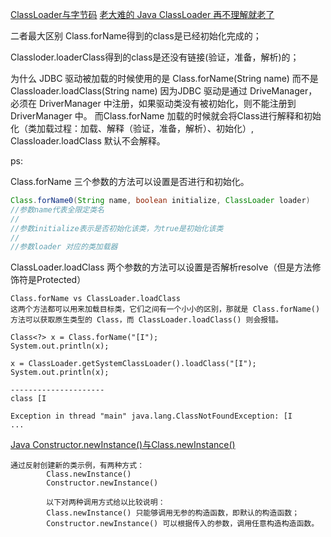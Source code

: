 
[ClassLoader与字节码](https://blog.csdn.net/qq_53287512/article/details/127164219)
[老大难的 Java ClassLoader 再不理解就老了](https://zhuanlan.zhihu.com/p/51374915#:~:text=BootstrapClassLoader%20%E8%B4%9F%E8%B4%A3%E5%8A%A0%E8%BD%BD%20JVM%20%E8%BF%90%E8%A1%8C%E6%97%B6%E6%A0%B8%E5%BF%83%E7%B1%BB%EF%BC%8C%E8%BF%99%E4%BA%9B%E7%B1%BB%E4%BD%8D%E4%BA%8E%20JAVA_HOME%2Flib%2Frt.jar%20%E6%96%87%E4%BB%B6%E4%B8%AD%EF%BC%8C%E6%88%91%E4%BB%AC%E5%B8%B8%E7%94%A8%E5%86%85%E7%BD%AE%E5%BA%93%20java.xxx.%2A,%E9%83%BD%E5%9C%A8%E9%87%8C%E9%9D%A2%EF%BC%8C%E6%AF%94%E5%A6%82%20java.util.%2A%E3%80%81java.io.%2A%E3%80%81java.nio.%2A%E3%80%81java.lang.%2A%20%E7%AD%89%E7%AD%89%E3%80%82%20%E8%BF%99%E4%B8%AA%20ClassLoader%20%E6%AF%94%E8%BE%83%E7%89%B9%E6%AE%8A%EF%BC%8C%E5%AE%83%E6%98%AF%E7%94%B1%20C%20%E4%BB%A3%E7%A0%81%E5%AE%9E%E7%8E%B0%E7%9A%84%EF%BC%8C%E6%88%91%E4%BB%AC%E5%B0%86%E5%AE%83%E7%A7%B0%E4%B9%8B%E4%B8%BA%E3%80%8C%E6%A0%B9%E5%8A%A0%E8%BD%BD%E5%99%A8%E3%80%8D%E3%80%82)

二者最大区别
Class.forName得到的class是已经初始化完成的；

Classloder.loaderClass得到的class是还没有链接(验证，准备，解析)的；

为什么 JDBC 驱动被加载的时候使用的是 Class.forName(String name) 而不是 Classloader.loadClass(String name)
因为JDBC 驱动是通过 DriveManager，必须在 DriverManager 中注册，如果驱动类没有被初始化，则不能注册到 DriverManager 中。
而Class.forName 加载的时候就会将Class进行解释和初始化（类加载过程：加载、解释（验证，准备，解析）、初始化）, Classloader.loadClass 默认不会解释。

ps: 

Class.forName 三个参数的方法可以设置是否进行和初始化。
```java
Class.forName0(String name, boolean initialize, ClassLoader loader)
//参数name代表全限定类名
//
//参数initialize表示是否初始化该类，为true是初始化该类
//
//参数loader 对应的类加载器
```

ClassLoader.loadClass 两个参数的方法可以设置是否解析resolve（但是方法修饰符是Protected）


```
Class.forName vs ClassLoader.loadClass
这两个方法都可以用来加载目标类，它们之间有一个小小的区别，那就是 Class.forName() 方法可以获取原生类型的 Class，而 ClassLoader.loadClass() 则会报错。

Class<?> x = Class.forName("[I");
System.out.println(x);

x = ClassLoader.getSystemClassLoader().loadClass("[I");
System.out.println(x);

---------------------
class [I

Exception in thread "main" java.lang.ClassNotFoundException: [I
...
```

[Java Constructor.newInstance()与Class.newInstance()
](https://blog.csdn.net/word5/article/details/82416928
)
```
通过反射创建新的类示例，有两种方式：
        Class.newInstance()
        Constructor.newInstance()

        以下对两种调用方式给以比较说明：
        Class.newInstance() 只能够调用无参的构造函数，即默认的构造函数；
        Constructor.newInstance() 可以根据传入的参数，调用任意构造构造函数。
```
